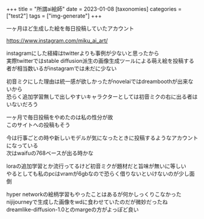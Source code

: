 +++
title = "所謂ai絵師"
date = 2023-01-08
[taxonomies]
categories = ["test2"]
tags = ["img-generate"]
+++

一ヶ月ほど生成した絵を毎日投稿していたアカウント

<https://www.instagram.com/miku_ai_art/>

instagramにした経緯はtwitterよりも事例が少ないと思ったから\
実際twitterではstable diffusion派生の画像生成ツールによる萌え絵を投稿する者が相当数いるがinstagramでは未だに少ない

初音ミクにした理由は統一感が欲しかったがnovelaiではdreamboothが出来ないから\
恐らく追加学習無しで出しやすいキャラクターとしては初音ミクの右に出る者はいないだろう

一ヶ月で毎日投稿をやめたのは私の性分が故\
このサイトへの投稿もそう

今は行事ごとの時や新しいモデルが気になったときに投稿するようなアカウントになっている\
次はwaifuの768ベースが出る時かな

loraの追加学習とか流行ってるけど初音ミクが題材だと旨味が無いに等しい\
やるとしても私のpcはvramが6gbなので恐らく借りないといけないのが少し面倒

hyper networkの絵柄学習もやったことはあるが何かしっくりこなかった\
nijijourneyで生成した画像をwdに食わせていたのだが微妙だったね\
dreamlike-diffusion-1.0とのmargeの方がよっぽど良い